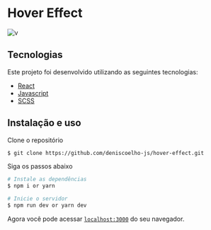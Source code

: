 # Hover Effect

![v](https://user-images.githubusercontent.com/83840866/153713113-f246cf83-0466-4c98-ac51-7243bd3ea54d.gif)

## Tecnologias

Este projeto foi desenvolvido utilizando as seguintes tecnologias:

- [React]()
- [Javascript]()
- [SCSS]()

## Instalação e uso

Clone o repositório

```bash
$ git clone https://github.com/deniscoelho-js/hover-effect.git

```

Siga os passos abaixo

```bash
# Instale as dependências
$ npm i or yarn

# Inicie o servidor
$ npm run dev or yarn dev
```

Agora você pode acessar [`localhost:3000`](http://localhost:3000) do seu navegador.
